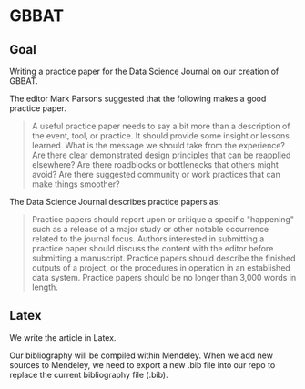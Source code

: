 # GBBAT 

## Goal
Writing a practice paper for the Data Science Journal on our creation of GBBAT.

The editor Mark Parsons suggested that the following makes a good practice paper.

>  A useful practice paper needs to say a bit more than a description of the event, tool, or practice. It should provide some insight or lessons learned. What is the message we should take from the experience? Are there clear demonstrated design principles that can be reapplied elsewhere? Are there roadblocks or bottlenecks that others might avoid? Are there suggested community or work practices that can make things smoother?

The Data Science Journal describes practice papers as: 

> Practice papers should report upon or critique a specific "happening" such as a release of a major study or other notable occurrence related to the journal focus. Authors interested in submitting a practice paper should discuss the content with the editor before submitting a manuscript. Practice papers should describe the finished outputs of a project, or the procedures in operation in an established data system. Practice papers should be no longer than 3,000 words in length.

## Latex
We write the article in Latex. 

Our bibliography will be compiled within Mendeley. When we add new sources to Mendeley, we need to export a new .bib file
into our repo to replace the current bibliography file (.bib). 